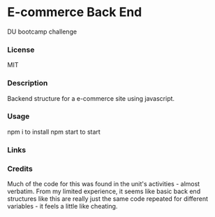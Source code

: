 # E-commerce Back End

DU bootcamp challenge

### License

MIT

### Description

Backend structure for a e-commerce site using javascript.

### Usage

npm i to install
npm start to start

### Links

### Credits

Much of the code for this was found in the unit's activities - almost verbatim. From my limited experience, it seems like basic back end structures like this are really just the same code repeated for different variables - it feels a little like cheating.
